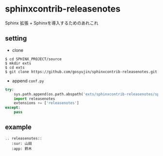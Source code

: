sphinxcontrib-releasenotes
==========================

Sphinx 拡張 + Sphinxを導入するためのあれこれ

## setting

- clone

```
$ cd SPHINX_PROJECT/source
$ mkdir exts
$ cd exts
$ git clone https://github.com/gosyujin/sphinxcontrib-releasenotes.git
```

- append `conf.py`

```python
try:
    sys.path.append(os.path.abspath('exts/sphinxcontrib-releasenotes/sphinxcontrib'))
    import releasenotes
    extensions += ['releasenotes']
except:
    pass
```

## example

```
.. releasenotes::
   :sur: 山田
   :app: 鈴木
```
